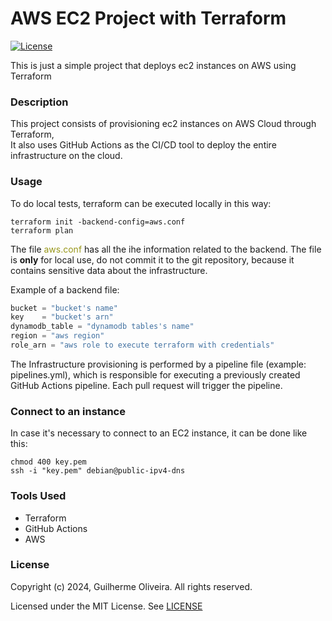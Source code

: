 # AWS EC2 Project with Terraform 

[![License](https://img.shields.io/badge/License-MIT-blue.svg)](https://opensource.org/license/MIT)

This is just a simple project that deploys ec2 instances on AWS using Terraform 

### Description

This project consists of provisioning ec2 instances on AWS Cloud through Terraform,  
It also uses GitHub Actions as the CI/CD tool to deploy the entire infrastructure on the cloud.

### Usage

To do local tests, terraform can be executed locally in this way:

```shell
terraform init -backend-config=aws.conf
terraform plan
```

<p>The file <span style="color:#98971a">aws.conf</span> has all the ihe information related to the backend. The file is <strong>only</strong> for local use,
do not commit it to the git repository, because it contains sensitive data about the infrastructure. </p>

Example of a backend file:
```terraform
bucket = "bucket's name"
key    = "bucket's arn"
dynamodb_table = "dynamodb tables's name"
region = "aws region"
role_arn = "aws role to execute terraform with credentials"
```
The Infrastructure provisioning is performed by a pipeline file (example: pipelines.yml),
which is responsible for executing a previously created GitHub Actions pipeline. Each pull request will trigger the pipeline.

### Connect to an instance
In case it's necessary to connect to an EC2 instance, it can be done like this:

```shell
chmod 400 key.pem
ssh -i "key.pem" debian@public-ipv4-dns
```
### Tools Used 

- Terraform
- GitHub Actions
- AWS 

### License

Copyright (c) 2024, Guilherme Oliveira. All rights reserved.

Licensed under the MIT License. See [LICENSE](LICENSE)
